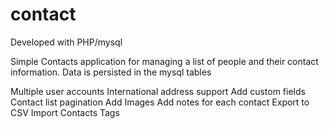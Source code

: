 # contact

Developed with PHP/mysql

Simple Contacts application for managing a list of people and their contact information. Data is persisted in the mysql tables 

Multiple user accounts
International address support
Add custom fields
Contact list pagination
Add Images
Add notes for each contact
Export to CSV
Import Contacts
Tags


